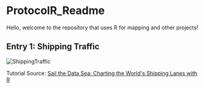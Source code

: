 # **ProtocolR_Readme**

Hello, welcome to the repository that uses R for mapping and other projects!

## **Entry 1: Shipping Traffic**

![ShippingTraffic](1Shipping/shipping_traffic.png)

Tutorial Source: [Sail the Data Sea: Charting the World's Shipping Lanes with R ](https://www.youtube.com/watch?v=k7xWK4rp5pY)
